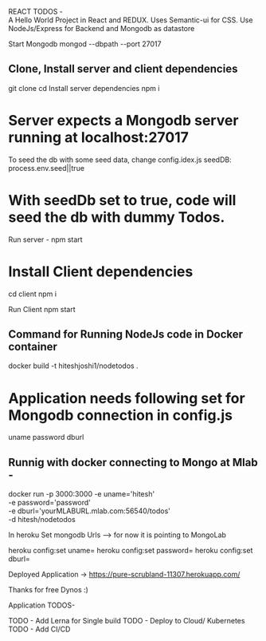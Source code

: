 REACT TODOS -   
A Hello World Project in React and REDUX.
Uses Semantic-ui for CSS.
Use NodeJs/Express for Backend and Mongodb as datastore


Start Mongodb
mongod --dbpath <yourdbpath> --port 27017

## Clone, Install server and client dependencies
git clone
cd <folderName>
Install server dependencies
npm i

# Server expects a Mongodb server running at localhost:27017

To seed the db with some seed data, change config.idex.js
   seedDB: process.env.seed||true

# With seedDb set to true, code will seed the db with dummy Todos.
Run server -
npm start

# Install Client dependencies
cd client
npm i

Run Client 
npm start


## Command for Running NodeJs code in Docker container
docker build -t  hiteshjoshi1/nodetodos .

# Application needs following set for Mongodb connection in config.js
uname
password
dburl


## Runnig with docker connecting to Mongo at Mlab -
docker run   -p 3000:3000 -e uname='hitesh' \
-e password='password' \
-e dburl='yourMLABURL.mlab.com:56540/todos' \
-d hitesh/nodetodos


In heroku Set mongodb Urls --> for now it is pointing to MongoLab

heroku config:set uname=<username>
heroku config:set password=<password>
heroku config:set dburl=<dburl>

Deployed Application -> 
https://pure-scrubland-11307.herokuapp.com/


Thanks for free Dynos :)

Application TODOS-

TODO - Add Lerna for Single build
TODO - Deploy to Cloud/ Kubernetes
TODO - Add CI/CD